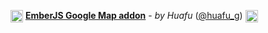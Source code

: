 <img src="https://raw.githubusercontent.com/huafu/ember-google-map/master/icon.png" width="20" height="20" valign="middle"> **[EmberJS Google Map addon](huafu.github.io/#/ember?name=ember-google-map)** - _by Huafu_ ([@huafu_g](https://twitter.com/huafu_g)) <img src="https://avatars2.githubusercontent.com/u/1162602?v=3&s=20" width="20" height="20" valign="middle">
